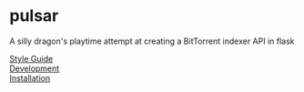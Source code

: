 # pulsar
A silly dragon's playtime attempt at creating a BitTorrent indexer API in flask  

[Style Guide](docs/source/code/style.rst)  
[Development](docs/source/code/hacking.rst)  
[Installation](docs/source/code/installation.rst)  
